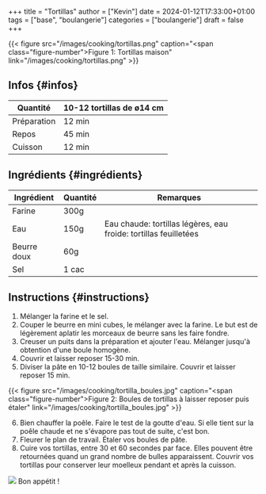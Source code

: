 +++
title = "Tortillas"
author = ["Kevin"]
date = 2024-01-12T17:33:00+01:00
tags = ["base", "boulangerie"]
categories = ["boulangerie"]
draft = false
+++

<a id="figure--Tortillas maison"></a>

{{< figure src="/images/cooking/tortillas.png" caption="<span class=\"figure-number\">Figure 1: </span>Tortillas maison" link="/images/cooking/tortillas.png" >}}


## Infos {#infos}

| Quantité    | 10-12 tortillas de ø14 cm |
|-------------|---------------------------|
| Préparation | 12 min                    |
| Repos       | 45 min                    |
| Cuisson     | 12 min                    |


## Ingrédients {#ingrédients}

| Ingrédient  | Quantité | Remarques                                                        |
|-------------|----------|------------------------------------------------------------------|
| Farine      | 300g     |                                                                  |
| Eau         | 150g     | Eau chaude: tortillas légères, eau froide: tortillas feuilletées |
| Beurre doux | 60g      |                                                                  |
| Sel         | 1 cac    |                                                                  |


## Instructions {#instructions}

1.  Mélanger la farine et le sel.
2.  Couper le beurre en mini cubes, le mélanger avec la farine. Le but est de légèrement aplatir les morceaux de beurre sans les faire fondre.
3.  Creuser un puits dans la préparation et ajouter l'eau. Mélanger jusqu'à obtention d'une boule homogène.
4.  Couvrir et laisser reposer 15-30 min.
5.  Diviser la pâte en 10-12 boules de taille similaire. Couvrir et laisser reposer 15 min.

<a id="figure--Boules de tortillas"></a>

{{< figure src="/images/cooking/tortilla_boules.jpg" caption="<span class=\"figure-number\">Figure 2: </span>Boules de tortillas à laisser reposer puis étaler" link="/images/cooking/tortilla_boules.jpg" >}}

6.  Bien chauffer la poêle. Faire le test de la goutte d'eau. Si elle tient sur la poêle chaude et ne s'évapore pas tout de suite, c'est bon.
7.  Fleurer le plan de travail. Étaler vos boules de pâte.
8.  Cuire vos tortillas, entre 30 et 60 secondes par face. Elles pouvent être retournées quand un grand nombre de bulles apparaissent. Couvrir vos tortillas pour conserver leur moelleux pendant et après la cuisson.<br />

<a id="org24967b4"></a>

[![](/images/cooking/tortilla_cuisson.jpg)](/images/cooking/tortilla_cuisson.jpg)
Bon appétit !
